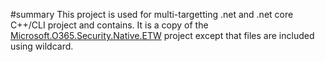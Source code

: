 #summary
This project is used for multi-targetting .net and .net core C++/CLI project and contains. It is a copy of the [Microsoft.O365.Security.Native.ETW](../Microsoft.O365.Security.Native.ETW/Microsoft.O365.Security.Native.ETW.vcxproj) project except that files are included using wildcard.